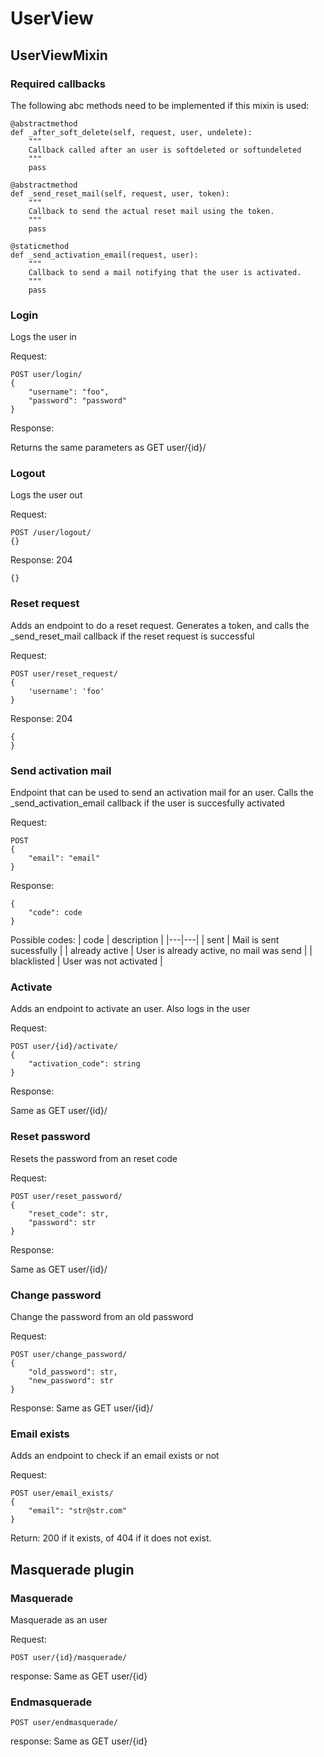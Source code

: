 # UserView 

## UserViewMixin

### Required callbacks
The following abc methods need to be implemented if this mixin is used:

```
@abstractmethod
def _after_soft_delete(self, request, user, undelete):
	"""
	Callback called after an user is softdeleted or softundeleted
	"""
	pass

@abstractmethod
def _send_reset_mail(self, request, user, token):
	"""
	Callback to send the actual reset mail using the token.
	"""
	pass

@staticmethod
def _send_activation_email(request, user):
	"""
	Callback to send a mail notifying that the user is activated.
	"""
	pass

```


### Login

Logs the user in

Request:

```
POST user/login/
{
	"username": "foo",
	"password": "password"
}
```

Response:

Returns the same parameters as GET user/{id}/

### Logout
Logs the user out

Request:
```
POST /user/logout/
{}
```

Response:
204
```
{}
```

### Reset request
Adds an endpoint to do a reset request. Generates a token, and calls the _send_reset_mail callback if the reset
request is successful

Request:

```
POST user/reset_request/
{
	'username': 'foo'
}
```

Response:
204
```
{
}
```

### Send activation mail

Endpoint that can be used to send an activation mail for an user.
Calls the _send_activation_email callback if the user is succesfully activated

Request:

```
POST
{
	"email": "email"
}
```

Response:

```
{
	"code": code
}
```

Possible codes:
| code | description |
|---|---|
| sent | Mail is sent sucessfully |
| already active |	User is already active, no mail was send |
| blacklisted | User was not activated |


### Activate
Adds an endpoint to activate an user. Also logs in the user

Request:
```
POST user/{id}/activate/
{
	"activation_code": string
}
```

Response:

Same as GET user/{id}/

### Reset password

Resets the password from an reset code

Request:

```
POST user/reset_password/
{
	"reset_code": str,
	"password": str
}
```

Response:

Same as GET user/{id}/

### Change password

Change the password from an old password

Request:
```
POST user/change_password/
{
	"old_password": str,
	"new_password": str
}
```

Response:
Same as GET user/{id}/

### Email exists
Adds an endpoint to check if an email exists or not

Request:
```
POST user/email_exists/
{
	"email": "str@str.com"
}
```

Return:
200 if it exists, of 404 if it does not exist.


## Masquerade plugin

### Masquerade
Masquerade as an user

Request:
```
POST user/{id}/masquerade/
```

response:
Same as GET user/{id}

### Endmasquerade
```
POST user/endmasquerade/
```

response:
Same as GET user/{id}

